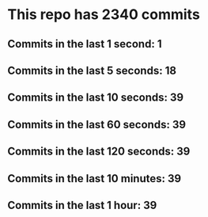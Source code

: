 # This repo has 2340 commits

## Commits in the last 1 second: 1
## Commits in the last 5 seconds: 18
## Commits in the last 10 seconds: 39
## Commits in the last 60 seconds: 39
## Commits in the last 120 seconds: 39
## Commits in the last 10 minutes: 39
## Commits in the last 1 hour: 39
